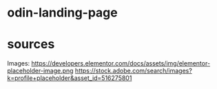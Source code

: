 # odin-landing-page

# sources
Images:
https://developers.elementor.com/docs/assets/img/elementor-placeholder-image.png
https://stock.adobe.com/search/images?k=profile+placeholder&asset_id=516275801
